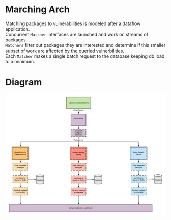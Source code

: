 # Marching Arch
Matching packages to vulnerabilities is modeled after a dataflow application.  
Concurrent `Matcher` interfaces are launched and work on streams of packages.  
`Matchers` filter out packages they are interested and determine if this smaller subset of work are affected by the queried vulnerbilities.  
Each `Matcher` makes a single batch request to the database keeping db load to a minimum.  

# Diagram
![alt text](./matching_arch.png "matching architecture diagram")

